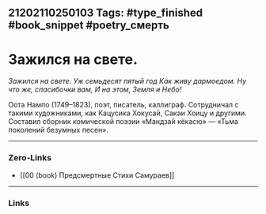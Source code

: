 21202110250103
Tags: #type_finished #book_snippet #poetry_смерть
---
# Зажился на свете.

*Зажился на свете.
Уж семьдесят пятый год
Как живу дармоедом.
Ну что же, спасибочки вам,
И на этом, Земля и Небо!*

Оота Нампо (1749–1823), поэт, писатель, каллиграф. Сотрудничал с такими художниками, как Кацусика Хокусай, Сакаи Хоицу и другими. Составил сборник комической поэзии «Мандзай кёкасю» — «Тьма поколений безумных песен». 

---
### Zero-Links
- [[00 (book) Предсмертные Стихи Самураев]]
---
### Links

